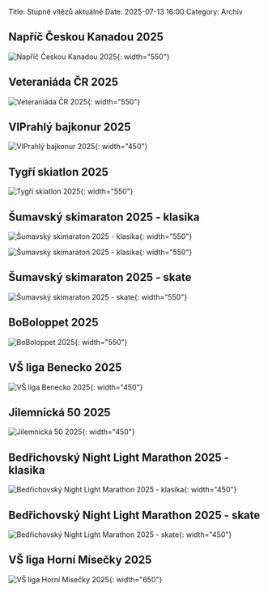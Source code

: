Title: Stupně vítězů aktuálně
Date: 2025-07-13 16:00
Category: Archív

Napříč Českou Kanadou 2025
--------------------------

![Napříč Českou Kanadou 2025]({static}/static/archiv/stupne-vitezu-aktualne/napric-ceskou-kanadou-2025.jpg){: width="550"}

Veteraniáda ČR 2025
-------------------

![Veteraniáda ČR 2025]({static}/static/archiv/stupne-vitezu-aktualne/veteraniada-cr-2025.jpg){: width="550"}

VIPrahlý bajkonur 2025
----------------------

![VIPrahlý bajkonur 2025]({static}/static/archiv/stupne-vitezu-aktualne/viprahly-bajkonur-2025.jpg){: width="450"}

Tygří skiatlon 2025
-------------------

![Tygří skiatlon 2025]({static}/static/archiv/stupne-vitezu-aktualne/tygri-skiatlon-2025.jpg){: width="550"}

Šumavský skimaraton 2025 - klasika
----------------------------------

![Šumavský skimaraton 2025 - klasika]({static}/static/archiv/stupne-vitezu-aktualne/sumavsky-skimaraton-2025-klasika-1.jpg){: width="550"}

![Šumavský skimaraton 2025 - klasika]({static}/static/archiv/stupne-vitezu-aktualne/sumavsky-skimaraton-2025-klasika-2.jpg){: width="550"}

Šumavský skimaraton 2025 - skate
--------------------------------

![Šumavský skimaraton 2025 - skate]({static}/static/archiv/stupne-vitezu-aktualne/sumavsky-skimaraton-2025-skate.jpg){: width="550"}

BoBoloppet 2025
---------------

![BoBoloppet 2025]({static}/static/archiv/stupne-vitezu-aktualne/boboloppet-2025.jpg){: width="550"}

VŠ liga Benecko 2025
--------------------

![VŠ liga Benecko 2025]({static}/static/archiv/stupne-vitezu-aktualne/vs-liga-benecko-2025.jpg){: width="450"}

Jilemnická 50 2025
------------------

![Jilemnická 50 2025]({static}/static/archiv/stupne-vitezu-aktualne/jilemnicka-50-2025.jpg){: width="450"}

Bedřichovský Night Light Marathon 2025 - klasika
------------------------------------------------

![Bedřichovský Night Light Marathon 2025 - klasika]({static}/static/archiv/stupne-vitezu-aktualne/bedrichovsky-nlm-2025-klasika.jpg){: width="450"}

Bedřichovský Night Light Marathon 2025 - skate
----------------------------------------------

![Bedřichovský Night Light Marathon 2025 - skate]({static}/static/archiv/stupne-vitezu-aktualne/bedrichovsky-nlm-2025-skate.jpg){: width="450"}

VŠ liga Horní Mísečky 2025
--------------------------

![VŠ liga Horní Mísečky 2025]({static}/static/archiv/stupne-vitezu-aktualne/vs-liga-horni-misecky-2025.jpg){: width="650"}
